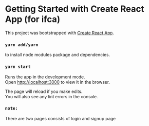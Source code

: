 # Getting Started with Create React App (for ifca)

This project was bootstrapped with [Create React App](https://github.com/facebook/create-react-app).
### `yarn add/yarn`
to install node modules package and dependencies.

### `yarn start`
Runs the app in the development mode.\
Open [http://localhost:3000](http://localhost:3000) to view it in the browser.

The page will reload if you make edits.\
You will also see any lint errors in the console.

### `note:`
There are two pages consists of login and signup page



